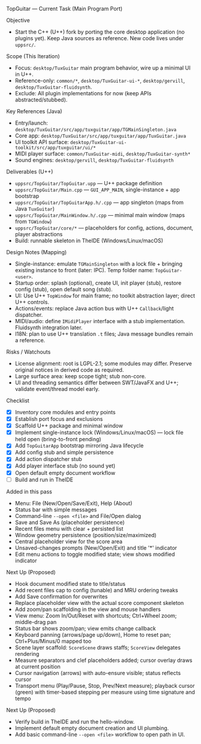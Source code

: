 TopGuitar — Current Task (Main Program Port)

Objective

- Start the C++ (U++) fork by porting the core desktop application (no plugins yet). Keep Java sources as reference. New code lives under `uppsrc/`.

Scope (This Iteration)

- Focus: `desktop/TuxGuitar` main program behavior, wire up a minimal UI in U++.
- Reference-only: `common/*`, `desktop/TuxGuitar-ui-*`, `desktop/gervill`, `desktop/TuxGuitar-fluidsynth`.
- Exclude: All plugin implementations for now (keep APIs abstracted/stubbed).

Key References (Java)

- Entry/launch: `desktop/TuxGuitar/src/app/tuxguitar/app/TGMainSingleton.java`
- Core app: `desktop/TuxGuitar/src/app/tuxguitar/app/TuxGuitar.java`
- UI toolkit API surface: `desktop/TuxGuitar-ui-toolkit/src/app/tuxguitar/ui/*`
- MIDI player surface: `common/TuxGuitar-midi`, `desktop/TuxGuitar-synth*`
- Sound engines: `desktop/gervill`, `desktop/TuxGuitar-fluidsynth`

Deliverables (U++)

- `uppsrc/TopGuitar/TopGuitar.upp` — U++ package definition
- `uppsrc/TopGuitar/Main.cpp` — `GUI_APP_MAIN`, single-instance + app bootstrap
- `uppsrc/TopGuitar/TopGuitarApp.h/.cpp` — app singleton (maps from Java `TuxGuitar`)
- `uppsrc/TopGuitar/MainWindow.h/.cpp` — minimal main window (maps from `TGWindow`)
- `uppsrc/TopGuitar/core/*` — placeholders for config, actions, document, player abstractions
- Build: runnable skeleton in TheIDE (Windows/Linux/macOS)

Design Notes (Mapping)

- Single-instance: emulate `TGMainSingleton` with a lock file + bringing existing instance to front (later: IPC). Temp folder name: `TopGuitar-<user>`.
- Startup order: splash (optional), create UI, init player (stub), restore config (stub), open default song (stub).
- UI: Use U++ `TopWindow` for main frame; no toolkit abstraction layer; direct U++ controls.
- Actions/events: replace Java action bus with U++ `Callback`/light dispatcher.
- MIDI/audio: define `IMidiPlayer` interface with a stub implementation. Fluidsynth integration later.
- I18N: plan to use U++ translation `.t` files; Java message bundles remain a reference.

Risks / Watchouts

- License alignment: root is LGPL-2.1; some modules may differ. Preserve original notices in derived code as required.
- Large surface area: keep scope tight; stub non-core.
- UI and threading semantics differ between SWT/JavaFX and U++; validate event/thread model early.

Checklist

- [x] Inventory core modules and entry points
- [x] Establish port focus and exclusions
- [x] Scaffold U++ package and minimal window
- [x] Implement single-instance lock (Windows/Linux/macOS) — lock file held open (bring-to-front pending)
- [x] Add `TopGuitarApp` bootstrap mirroring Java lifecycle
- [x] Add config stub and simple persistence
- [x] Add action dispatcher stub
- [x] Add player interface stub (no sound yet)
- [x] Open default empty document workflow
- [ ] Build and run in TheIDE

Added in this pass

- Menu: File (New/Open/Save/Exit), Help (About)
- Status bar with simple messages
- Command-line `--open <file>` and File/Open dialog
- Save and Save As (placeholder persistence)
- Recent files menu with clear + persisted list
- Window geometry persistence (position/size/maximized)
- Central placeholder view for the score area
 - Unsaved-changes prompts (New/Open/Exit) and title '*' indicator
 - Edit menu actions to toggle modified state; view shows modified indicator

Next Up (Proposed)

- Hook document modified state to title/status
- Add recent files cap to config (tunable) and MRU ordering tweaks
- Add Save confirmation for overwrites
- Replace placeholder view with the actual score component skeleton
- Add zoom/pan scaffolding in the view and mouse handlers
- View menu: Zoom In/Out/Reset with shortcuts; Ctrl+Wheel zoom; middle-drag pan
- Status bar shows zoom/pan; view emits change callback
- Keyboard panning (arrows/page up/down), Home to reset pan; Ctrl+Plus/Minus/0 mapped too
- Scene layer scaffold: `ScoreScene` draws staffs; `ScoreView` delegates rendering
- Measure separators and clef placeholders added; cursor overlay draws at current position
- Cursor navigation (arrows) with auto-ensure visible; status reflects cursor
 - Transport menu (Play/Pause, Stop, Prev/Next measure); playback cursor (green) with timer-based stepping per measure using time signature and tempo

Next Up (Proposed)

- Verify build in TheIDE and run the hello-window.
- Implement default empty document creation and UI plumbing.
- Add basic command-line `--open <file>` workflow to open path in UI.

